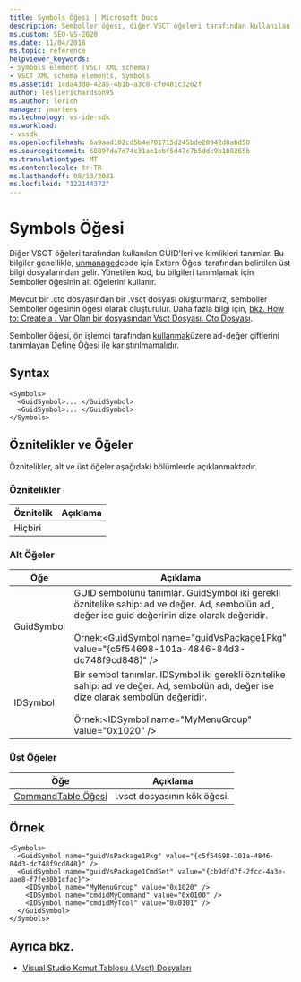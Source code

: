 ```yaml
---
title: Symbols Öğesi | Microsoft Docs
description: Semboller öğesi, diğer VSCT öğeleri tarafından kullanılan GUID'leri ve kimlikleri tanımlar. Bu makale bir örnek içerir.
ms.custom: SEO-VS-2020
ms.date: 11/04/2016
ms.topic: reference
helpviewer_keywords:
- Symbols element (VSCT XML schema)
- VSCT XML schema elements, Symbols
ms.assetid: 1cda43d8-42a5-4b1b-a3c8-cf0401c3202f
author: leslierichardson95
ms.author: lerich
manager: jmartens
ms.technology: vs-ide-sdk
ms.workload:
- vssdk
ms.openlocfilehash: 6a9aad102cd5b4e701715d245bde20942d8abd50
ms.sourcegitcommit: 68897da7d74c31ae1ebf5d47c7b5ddc9b108265b
ms.translationtype: MT
ms.contentlocale: tr-TR
ms.lasthandoff: 08/13/2021
ms.locfileid: "122144372"
---
```

# <a name="symbols-element"></a>Symbols Öğesi
Diğer VSCT öğeleri tarafından kullanılan GUID'leri ve kimlikleri tanımlar. Bu bilgiler genellikle, [unmanaged](../extensibility/extern-element.md)code için Extern Öğesi tarafından belirtilen üst bilgi dosyalarından gelir. Yönetilen kod, bu bilgileri tanımlamak için Semboller öğesinin alt öğelerini kullanır.

 Mevcut bir .cto dosyasından bir .vsct dosyası oluşturmanız, semboller Semboller öğesinin öğesi olarak oluşturulur. Daha fazla bilgi için, [bkz. How to: Create a . Var Olan bir dosyasından Vsct Dosyası. Cto Dosyası](../extensibility/internals/how-to-create-a-dot-vsct-file.md#how-to-create-a-dot-vsct-file-from-an-existing-dot-cto-file).

 Semboller öğesi, ön işlemci tarafından [kullanmak](../extensibility/define-element.md)üzere ad-değer çiftlerini tanımlayan Define Öğesi ile karıştırılmamalıdır.

## <a name="syntax"></a>Syntax

```
<Symbols>
  <GuidSymbol>... </GuidSymbol>
  <GuidSymbol>... </GuidSymbol>
</Symbols>
```

## <a name="attributes-and-elements"></a>Öznitelikler ve Öğeler
 Öznitelikler, alt ve üst öğeler aşağıdaki bölümlerde açıklanmaktadır.

### <a name="attributes"></a>Öznitelikler

|Öznitelik|Açıklama|
|---------------|-----------------|
|Hiçbiri||

### <a name="child-elements"></a>Alt Öğeler

|Öğe|Açıklama|
|-------------|-----------------|
|GuidSymbol|GUID sembolünü tanımlar. GuidSymbol iki gerekli öznitelike sahip: ad ve değer. Ad, sembolün adı, değer ise guid değerinin dize olarak değeridir.<br /><br /> Örnek:\<GuidSymbol name="guidVsPackage1Pkg"   value="{c5f54698-101a-4846-84d3-dc748f9cd848}" />|
|IDSymbol|Bir sembol tanımlar. IDSymbol iki gerekli öznitelike sahip: ad ve değer. Ad, sembolün adı, değer ise dize olarak sembolün değeridir.<br /><br /> Örnek:\<IDSymbol name="MyMenuGroup" value="0x1020" />|

### <a name="parent-elements"></a>Üst Öğeler

|Öğe|Açıklama|
|-------------|-----------------|
|[CommandTable Öğesi](../extensibility/commandtable-element.md)|.vsct dosyasının kök öğesi.|

## <a name="example"></a>Örnek

```
<Symbols>
  <GuidSymbol name="guidVsPackage1Pkg" value="{c5f54698-101a-4846-84d3-dc748f9cd848}" />
  <GuidSymbol name="guidVsPackage1CmdSet" value="{cb9dfd7f-2fcc-4a3e-aae8-f7fe30b1cfac}">
    <IDSymbol name="MyMenuGroup" value="0x1020" />
    <IDSymbol name="cmdidMyCommand" value="0x0100" />
    <IDSymbol name="cmdidMyTool" value="0x0101" />
  </GuidSymbol>
</Symbols>
```

## <a name="see-also"></a>Ayrıca bkz.
- [Visual Studio Komut Tablosu (.Vsct) Dosyaları](../extensibility/internals/visual-studio-command-table-dot-vsct-files.md)
